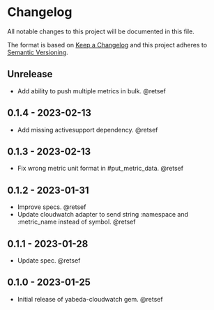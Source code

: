 # Changelog

All notable changes to this project will be documented in this file.

The format is based on [Keep a Changelog](http://keepachangelog.com/en/1.0.0/)
and this project adheres to [Semantic Versioning](http://semver.org/spec/v2.0.0.html).

## Unrelease

- Add ability to push multiple metrics in bulk. @retsef

## 0.1.4 - 2023-02-13

- Add missing activesupport dependency. @retsef

## 0.1.3 - 2023-02-13

- Fix wrong metric unit format in #put_metric_data. @retsef

## 0.1.2 - 2023-01-31

- Improve specs. @retsef
- Update cloudwatch adapter to send string :namespace and :metric_name instead of symbol. @retsef

## 0.1.1 - 2023-01-28

- Update spec. @retsef

## 0.1.0 - 2023-01-25

- Initial release of yabeda-cloudwatch gem. @retsef

[@retsef]: https://github.com/retsef "Roberto Scinocca"